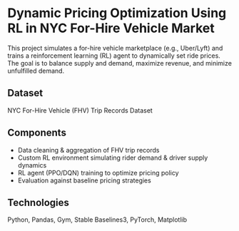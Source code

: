 # Dynamic Pricing Optimization Using RL in NYC For-Hire Vehicle Market

This project simulates a for-hire vehicle marketplace (e.g., Uber/Lyft) and trains a reinforcement learning (RL) agent to dynamically set ride prices. The goal is to balance supply and demand, maximize revenue, and minimize unfulfilled demand.

## Dataset
NYC For-Hire Vehicle (FHV) Trip Records Dataset

## Components
- Data cleaning & aggregation of FHV trip records
- Custom RL environment simulating rider demand & driver supply dynamics
- RL agent (PPO/DQN) training to optimize pricing policy
- Evaluation against baseline pricing strategies

## Technologies
Python, Pandas, Gym, Stable Baselines3, PyTorch, Matplotlib
